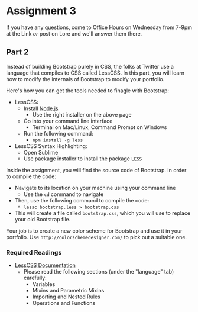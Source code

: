 # Assignment 3
If you have any questions, come to Office Hours on Wednesday from 7-9pm at the Link *or* post on Lore and we'll answer them there.

## Part 2
Instead of building Bootstrap purely in CSS, the folks at Twitter use a language that compiles to CSS called LessCSS. In this part, you will learn how to modify the internals of Bootstrap to modify your portfolio. 

Here's how you can get the tools needed to finagle with Bootstrap:

- LessCSS:
	- Install [Node.js](http://nodejs.org/download/)
		- Use the right installer on the above page
	- Go into your command line interface
		- Terminal on Mac/Linux, Command Prompt on Windows
	- Run the following command:
		- `npm install -g less`
- LessCSS Syntax Highlighting:
	- Open Sublime
	- Use package installer to install the package `LESS`

Inside the assignment, you will find the source code of Bootstrap. In order to compile the code:

- Navigate to its location on your machine using your command line 
	- Use the `cd` command to navigate 
- Then, use the following command to compile the code: 
	- `lessc bootstrap.less > bootstrap.css`
- This will create a file called `bootstrap.css`, which you will use to replace your old Bootstrap file.

Your job is to create a new color scheme for Bootstrap and use it in your portfolio. Use `http://colorschemedesigner.com/` to pick out a suitable one.

### Required Readings
- [LessCSS Documentation](http://www.lesscss.org/#docs)
	+ Please read the following sections (under the "language" tab) carefully:
		* Variables
		* Mixins and Parametric Mixins
		* Importing and Nested Rules
		* Operations and Functions